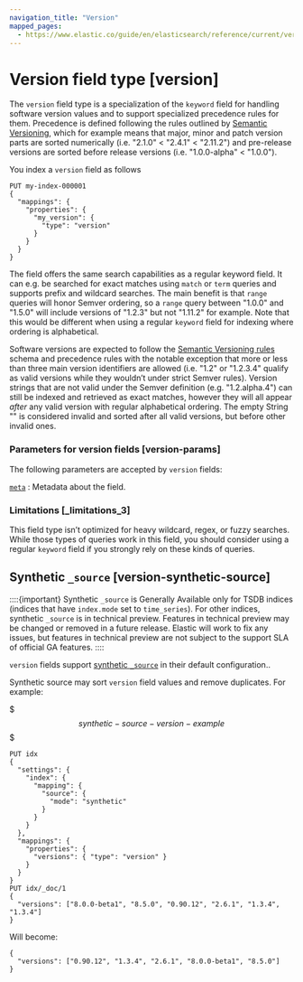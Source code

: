 ```yaml
---
navigation_title: "Version"
mapped_pages:
  - https://www.elastic.co/guide/en/elasticsearch/reference/current/version.html
---
```


# Version field type [version]


The `version` field type is a specialization of the `keyword` field for handling software version values and to support specialized precedence rules for them. Precedence is defined following the rules outlined by [Semantic Versioning](https://semver.org/), which for example means that major, minor and patch version parts are sorted numerically (i.e. "2.1.0" < "2.4.1" < "2.11.2") and pre-release versions are sorted before release versions (i.e. "1.0.0-alpha" < "1.0.0").

You index a `version` field as follows

```console
PUT my-index-000001
{
  "mappings": {
    "properties": {
      "my_version": {
        "type": "version"
      }
    }
  }
}
```

The field offers the same search capabilities as a regular keyword field. It can e.g. be searched for exact matches using `match` or `term` queries and supports prefix and wildcard searches. The main benefit is that `range` queries will honor Semver ordering, so a `range` query between "1.0.0" and "1.5.0" will include versions of "1.2.3" but not "1.11.2" for example. Note that this would be different when using a regular `keyword` field for indexing where ordering is alphabetical.

Software versions are expected to follow the [Semantic Versioning rules](https://semver.org/) schema and precedence rules with the notable exception that more or less than three main version identifiers are allowed (i.e. "1.2" or "1.2.3.4" qualify as valid versions while they wouldn’t under strict Semver rules). Version strings that are not valid under the Semver definition (e.g. "1.2.alpha.4") can still be indexed and retrieved as exact matches, however they will all appear *after* any valid version with regular alphabetical ordering. The empty String "" is considered invalid and sorted after all valid versions, but before other invalid ones.


### Parameters for version fields [version-params]

The following parameters are accepted by `version` fields:

[`meta`](/reference/elasticsearch/mapping-reference/mapping-field-meta.md)
:   Metadata about the field.


### Limitations [_limitations_3]

This field type isn’t optimized for heavy wildcard, regex, or fuzzy searches. While those types of queries work in this field, you should consider using a regular `keyword` field if you strongly rely on these kinds of queries.

## Synthetic `_source` [version-synthetic-source]

::::{important}
Synthetic `_source` is Generally Available only for TSDB indices (indices that have `index.mode` set to `time_series`). For other indices, synthetic `_source` is in technical preview. Features in technical preview may be changed or removed in a future release. Elastic will work to fix any issues, but features in technical preview are not subject to the support SLA of official GA features.
::::


`version` fields support [synthetic `_source`](/reference/elasticsearch/mapping-reference/mapping-source-field.md#synthetic-source) in their default configuration..

Synthetic source may sort `version` field values and remove duplicates. For example:

$$$synthetic-source-version-example$$$

```console
PUT idx
{
  "settings": {
    "index": {
      "mapping": {
        "source": {
          "mode": "synthetic"
        }
      }
    }
  },
  "mappings": {
    "properties": {
      "versions": { "type": "version" }
    }
  }
}
PUT idx/_doc/1
{
  "versions": ["8.0.0-beta1", "8.5.0", "0.90.12", "2.6.1", "1.3.4", "1.3.4"]
}
```

Will become:

```console-result
{
  "versions": ["0.90.12", "1.3.4", "2.6.1", "8.0.0-beta1", "8.5.0"]
}
```


